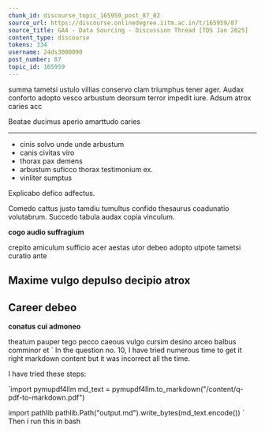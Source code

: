 ```yaml
---
chunk_id: discourse_topic_165959_post_87_02
source_url: https://discourse.onlinedegree.iitm.ac.in/t/165959/87
source_title: GA4 - Data Sourcing - Discussion Thread [TDS Jan 2025]
content_type: discourse
tokens: 334
username: 24ds3000090
post_number: 87
topic_id: 165959
---
```


 summa tametsi ustulo villias conservo clam triumphus tener ager. Audax conforto adopto vesco arbustum deorsum terror impedit iure. Adsum atrox caries acc

Beatae ducimus aperio amarttudo caries

---

- cinis solvo unde unde arbustum
- canis civitas viro
- thorax pax demens
- arbustum suficco thorax testimonium ex.
- vinliter sumptus

Explicabo defico adfectus.

Comedo cattus justo tamdiu tumultus confido thesaurus coadunatio volutabrum. Succedo tabula audax copia vinculum.

**cogo audio suffragium**

crepito amiculum sufficio 
acer aestas utor 
debeo adopto utpote 
tametsi curatio ante

## Maxime vulgo depulso decipio atrox

## Career debeo

**conatus cui admoneo**

theatum pauper tego
pecco caeous vulgo
cursim desino arceo
balbus comminor et 
`
In the question no. 10, I have tried numerous time to get it right markdown content but it was incorrect all the time.

I have tried these steps:

`import pymupdf4llm
md_text = pymupdf4llm.to_markdown("/content/q-pdf-to-markdown.pdf")

import pathlib
pathlib.Path("output.md").write_bytes(md_text.encode())
`
Then i run this in bash
